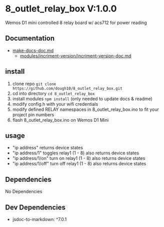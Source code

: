 # 8_outlet_relay_box V:1.0.0

Wemos D1 mini controlled 8 relay board w/ acs712 for power reading

## Documentation

- [make-docs-doc.md](make-docs-doc.md)
  - [modules/incriment-version/incriment-version-doc.md](modules/incriment-version/incriment-version-doc.md)

## install

1. clone repo `git clone https://github.com/dough10/8_outlet_relay_box.git`
2. cd into directory `cd 8_outlet_relay_box`
3. install modules `npm install` (only needed to update docs & readme)
4. modify config.h with your wifi credentials
5. modify defined RELAY namespaces in 8_outlet_relay_box.ino to fit your project pin numbers
6. flash 8_outlet_relay_box.ino on Wemos D1 Mini

## usage

- "ip address" returns device states
- "ip address/1" toggles relay1 (1 - 8) also returns device states
- "ip address/1/on" turn on relay1 (1 - 8) also returns device states
- "ip address/1/off" turn off relay1 (1 - 8) also returns device states

## Dependencies

No Dependencies

## Dev Dependencies

- jsdoc-to-markdown: ^7.0.1

